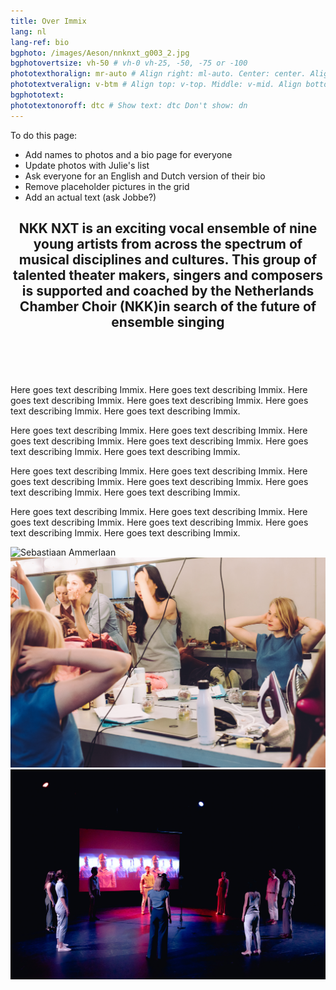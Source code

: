 ```yaml
---
title: Over Immix
lang: nl
lang-ref: bio
bgphoto: /images/Aeson/nnknxt_g003_2.jpg
bgphotovertsize: vh-50 # vh-0 vh-25, -50, -75 or -100
phototexthoralign: mr-auto # Align right: ml-auto. Center: center. Align left: mr-auto 
phototextveralign: v-btm # Align top: v-top. Middle: v-mid. Align bottom: b-btm 
bgphototext: 
phototextonoroff: dtc # Show text: dtc Don't show: dn
---
```

To do this page:
<ul>
    <li>Add names to photos and a bio page for everyone</li>
    <li>Update photos with Julie's list</li>
    <li>Ask everyone for an English and Dutch version of their bio</li>
    <li>Remove placeholder pictures in the grid</li>
    <li>Add an actual text (ask Jobbe?)</li>
</ul> 


<article class="cf pa3 mw9 center">
  
  <header class="fl w-100 w-75-l pa3-m pa4-l">
    <h2 class="lh-title f3 b mt0">
      NKK NXT is an exciting vocal ensemble of nine young artists from across the spectrum of musical disciplines and cultures. This group of talented theater makers, singers and composers is supported and coached by the Netherlands Chamber Choir (NKK)in search of the future of ensemble singing
    </h2>
  </header>
  <img src="/images/Aeson/MG_9127.jpg" alt="" class="fr w-third ml-auto br-100">
  <section class="fl w-100">
    <div class="fl w-100 w-50-m w-25-l pa3-m pa4-l">
      <p class="f6 lh-copy measure">
        Here goes text describing Immix. Here goes text describing Immix. Here goes text describing Immix. Here goes text describing Immix. Here goes text describing Immix. Here goes text describing Immix.
      </p>
    </div>
    <div class="fl w-100 w-50-m w-25-l pa3-m pa4-l">
      <p class="f6 lh-copy measure">
        Here goes text describing Immix. Here goes text describing Immix. Here goes text describing Immix. Here goes text describing Immix. Here goes text describing Immix. Here goes text describing Immix.
      </p>
    </div>
    <div class="fl w-100 w-50-m w-25-l pa3-m pa4-l">
      <p class="f6 lh-copy measure">
        Here goes text describing Immix. Here goes text describing Immix. Here goes text describing Immix. Here goes text describing Immix. Here goes text describing Immix. Here goes text describing Immix.
      </p>
    </div>
    <div class="fl w-100 w-50-m w-25-l pa3-m pa4-l">
      <p class="f6 lh-copy measure">
        Here goes text describing Immix. Here goes text describing Immix. Here goes text describing Immix. Here goes text describing Immix. Here goes text describing Immix. Here goes text describing Immix.
      </p>
    </div>
  </section>
  <section class="fl w-100">
    <div class="fl w-100 w-50-m w-25-l pv3 pa3-m pa4-l">
      <div class="aspect-ratio aspect-ratio--3x4">
        <span style="background-image:url(/images/NKKNXT/Sebastiaan.jpg);" class="cover bg-center aspect-ratio--object"></span>
      </div>
    </div>
    <div class="fl w-100 w-50-m w-25-l pv3 pa3-m pa4-l">
      <div class="aspect-ratio aspect-ratio--3x4">
        <span style="background-image:url(/images/NKKNXT/Ruben.jpg);" class="cover bg-center aspect-ratio--object"></span>
      </div>
    </div>
    <div class="fl w-100 w-50-m w-25-l pv3 pa3-m pa4-l">
      <div class="aspect-ratio aspect-ratio--3x4">
        <span style="background-image:url(/images/NKKNXT/Julie.jpg);" class="cover bg-center aspect-ratio--object"></span>
      </div>
    </div>
    <div class="fl w-100 w-50-m w-25-l pv3 pa3-m pa4-l">
      <div class="aspect-ratio aspect-ratio--3x4">
        <span style="background-image:url(/images/NKKNXT/Jobbe.jpg);" class="cover bg-center aspect-ratio--object"></span>
      </div>
    </div>
    <div class="fl w-100 w-50-m w-25-l pv3 pa3-m pa4-l">
      <div class="aspect-ratio aspect-ratio--3x4">
        <span style="background-image:url(/images/NKKNXT/Phoebe.jpg);" class="cover bg-center aspect-ratio--object"></span>
      </div>
    </div>
    <div class="fl w-100 w-50-m w-25-l pv3 pa3-m pa4-l">
      <div class="aspect-ratio aspect-ratio--3x4">
        <span style="background-image:url(/images/NKKNXT/Emma.jpg);" class="cover bg-center aspect-ratio--object"></span>
      </div>
    </div>
    <div class="fl w-100 w-50-m w-25-l pv3 pa3-m pa4-l">
      <div class="aspect-ratio aspect-ratio--3x4">
        <span style="background-image:url(/images/NKKNXT/Ariel.jpg);" class="cover bg-center aspect-ratio--object"></span>
      </div>
    </div>
    <div class="fl w-100 w-50-m w-25-l pv3 pa3-m pa4-l">
      <div class="aspect-ratio aspect-ratio--3x4">
        <span style="background-image:url(/images/NKKNXT/Jesse.jpg);" class="cover bg-center aspect-ratio--object"></span>
      </div>
    </div>
    <div class="fl w-100 w-50-m w-25-l pv3 pa3-m pa4-l">
      <div class="aspect-ratio aspect-ratio--3x4">
        <span style="background-image:url(/images/NKKNXT/Merel.jpg);" class="cover bg-center aspect-ratio--object"></span>
      </div>
    </div>
    <div class="fl w-100 w-50-m w-25-l pv3 pa3-m pa4-l">
      <div class="aspect-ratio aspect-ratio--3x4">
        <span style="background-image:url(http://mrmrs.github.io/images/0002.jpg);" class="cover bg-center aspect-ratio--object"></span>
      </div>
    </div>
    <div class="fl w-100 w-50-m w-25-l pv3 pa3-m pa4-l">
      <div class="aspect-ratio aspect-ratio--3x4">
        <span style="background-image:url(http://mrmrs.github.io/images/0020.jpg);" class="cover bg-center aspect-ratio--object"></span>
      </div>
    </div>
    <div class="fl w-100 w-50-m w-25-l pv3 pa3-m pa4-l">
      <div class="aspect-ratio aspect-ratio--3x4">
        <span style="background-image:url(http://mrmrs.github.io/images/0013.jpg);" class="cover bg-center aspect-ratio--object"></span>
      </div>
    </div>
  </section>
   

</article>

<div class="mw9 center ph3-ns mt5">
  <div class="cf ph2-ns">
    <div class="fl w-100 w-third-ns pa2">
      <img src="/images/Aeson/nnknxt_g009.jpg" alt="Sebastiaan Ammerlaan" class="br3">
    </div>
    <div class="fl w-100 w-third-ns pa2">
      <img src="/images/LindeDorenbos/210625_NKKNXT_Bloom_LindeDorenbos-0009.jpg" alt="Sebastiaan Ammerlaan" class="br3">
    </div>
    <div class="fl w-100 w-third-ns pa2">
      <img src="/images/LindeDorenbos/210625_NKKNXT_Bloom_LindeDorenbos-0073.jpg" alt="Sebastiaan Ammerlaan" class="br3">
    </div>
  </div>
</div>
